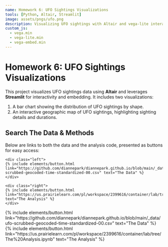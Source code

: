 ```yaml
---
name: Homework 6: UFO Sightings Visualizations
tools: [Python, Altair, Streamlit]
image: assets/pngs/ufo.png
description: Visualizing UFO sightings with Altair and vega-lite interactive visualizations
custom_js:
  - vega.min
  - vega-lite.min
  - vega-embed.min
---
```


# Homework 6: UFO Sightings Visualizations

This project visualizes UFO sightings data using **Altair** and leverages **Streamlit** for interactivity and embedding. It includes two visualizations:
1. A bar chart showing the distribution of UFO sightings by shape.
2. An interactive geographic map of UFO sightings, highlighting sighting details and durations.

## Search The Data & Methods

Below are links to both the data and the analysis code, presented as buttons for easy access:

```
<div class="left"> 
{% include elements/button.html link="https://github.com/diannepark/diannepark.github.io/blob/main/_data/ufo-scrubbed-geocoded-time-standardized-00.csv" text="The Data" %} 
</div> 

<div class="right"> 
{% include elements/button.html link="https://us.prairielearn.com/pl/workspace/2399616/container/lab/tree/The%20Analysis.ipynb" text="The Analysis" %} 
</div> 
```

<!-- these are written in a combo of html and liquid --> 

<div class="left"> 
{% include elements/button.html link="https://github.com/diannepark/diannepark.github.io/blob/main/_data/ufo-scrubbed-geocoded-time-standardized-00.csv" text="The Data" %} 
</div> 

<div class="right"> 
{% include elements/button.html link="https://us.prairielearn.com/pl/workspace/2399616/container/lab/tree/The%20Analysis.ipynb" text="The Analysis" %} 
</div> 
